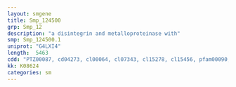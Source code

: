 ```yaml
---
layout: smgene
title: Smp_124500
grp: Smp_12
description: "a disintegrin and metalloproteinase with"
smp: Smp_124500.1
uniprot: "G4LXI4"
length:  5463
cdd: "PTZ00087, cd04273, cl00064, cl07343, cl15278, cl15456, pfam00090, pfam01421, pfam08685, pfam13582, smart00209, smart00608"
kk: K08624
categories: sm
---
```

